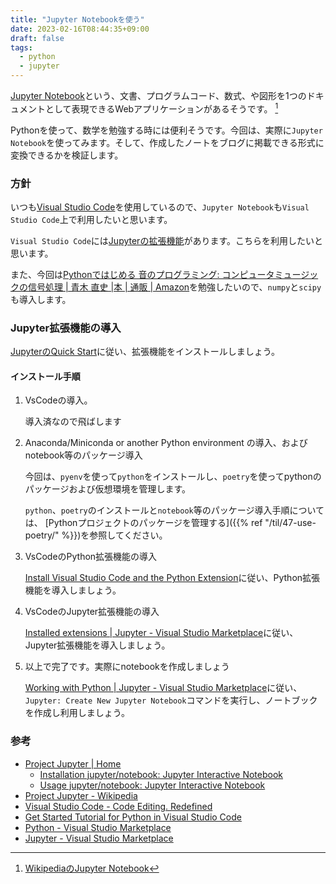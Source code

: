 ```yaml
---
title: "Jupyter Notebookを使う"
date: 2023-02-16T08:44:35+09:00
draft: false
tags:
  - python
  - jupyter
---
```


[Jupyter Notebook](https://jupyter.org/)という、文書、プログラムコード、数式、や図形を1つのドキュメントとして表現できるWebアプリケーションがあるそうです。 [^1]

Pythonを使って、数学を勉強する時には便利そうです。今回は、実際に`Jupyter Notebook`を使ってみます。そして、作成したノートをブログに掲載できる形式に変換できるかを検証します。

<!--more-->

### 方針

いつも[Visual Studio Code](https://code.visualstudio.com/)を使用しているので、`Jupyter Notebook`も`Visual Studio Code`上で利用したいと思います。

`Visual Studio Code`には[Jupyterの拡張機能](https://marketplace.visualstudio.com/items?itemName=ms-toolsai.jupyter)があります。こちらを利用したいと思います。

また、今回は[Pythonではじめる 音のプログラミング: コンピュータミュージックの信号処理 | 青木 直史 |本 | 通販 | Amazon](https://www.amazon.co.jp/Python%E3%81%A7%E3%81%AF%E3%81%98%E3%82%81%E3%82%8B-%E9%9F%B3%E3%81%AE%E3%83%97%E3%83%AD%E3%82%B0%E3%83%A9%E3%83%9F%E3%83%B3%E3%82%B0-%E3%82%B3%E3%83%B3%E3%83%94%E3%83%A5%E3%83%BC%E3%82%BF%E3%83%9F%E3%83%A5%E3%83%BC%E3%82%B8%E3%83%83%E3%82%AF%E3%81%AE%E4%BF%A1%E5%8F%B7%E5%87%A6%E7%90%86-%E9%9D%92%E6%9C%A8-%E7%9B%B4%E5%8F%B2/dp/4274228991)を勉強したいので、`numpy`と`scipy`も導入します。

### Jupyter拡張機能の導入

[JupyterのQuick Start](https://marketplace.visualstudio.com/items?itemName=ms-toolsai.jupyter#working-with-python)に従い、拡張機能をインストールしましょう。

#### インストール手順

1. VsCodeの導入。

   導入済なので飛ばします

2. Anaconda/Miniconda or another Python environment の導入、およびnotebook等のパッケージ導入

   今回は、`pyenv`を使って`python`をインストールし、`poetry`を使ってpythonのパッケージおよび仮想環境を管理します。

   `python`、`poetry`のインストールと`notebook`等のパッケージ導入手順については、 [Pythonプロジェクトのパッケージを管理する]({{% ref "/til/47-use-poetry/" %}})を参照してください。

3. VsCodeのPython拡張機能の導入

   [Install Visual Studio Code and the Python Extension](https://code.visualstudio.com/docs/python/python-tutorial#_install-visual-studio-code-and-the-python-extension)に従い、Python拡張機能を導入しましょう。

4. VsCodeのJupyter拡張機能の導入

   [Installed extensions | Jupyter - Visual Studio Marketplace](https://marketplace.visualstudio.com/items?itemName=ms-toolsai.jupyter#installed-extensions)に従い、Jupyter拡張機能を導入しましょう。

5. 以上で完了です。実際にnotebookを作成しましょう

   [Working with Python | Jupyter - Visual Studio Marketplace](https://marketplace.visualstudio.com/items?itemName=ms-toolsai.jupyter#working-with-python)に従い、`Jupyter: Create New Jupyter Notebook`コマンドを実行し、ノートブックを作成し利用しましょう。

### 参考

- [Project Jupyter | Home](https://jupyter.org/)
  - [Installation jupyter/notebook: Jupyter Interactive Notebook](https://github.com/jupyter/notebook#installation)
  - [Usage jupyter/notebook: Jupyter Interactive Notebook](https://github.com/jupyter/notebook#usage---running-jupyter-notebook)
- [Project Jupyter - Wikipedia](https://ja.wikipedia.org/wiki/Project_Jupyter)
- [Visual Studio Code - Code Editing. Redefined](https://code.visualstudio.com/)
- [Get Started Tutorial for Python in Visual Studio Code](https://code.visualstudio.com/docs/python/python-tutorial)
- [Python - Visual Studio Marketplace](https://marketplace.visualstudio.com/items?itemName=ms-python.python)
- [Jupyter - Visual Studio Marketplace](https://marketplace.visualstudio.com/items?itemName=ms-toolsai.jupyter)

[^1]: [WikipediaのJupyter Notebook](https://ja.wikipedia.org/wiki/Project_Jupyter#Jupyter_Notebook)
